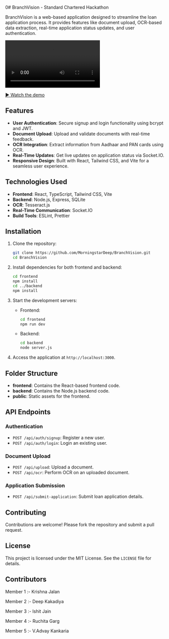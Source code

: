 0# BranchVision - Standard Chartered Hackathon

BranchVision is a web-based application designed to streamline the loan application process. It provides features like document upload, OCR-based data extraction, real-time application status updates, and user authentication.


<video controls>
  <source src="https://github.com/user-attachments/assets/2458590b-3c47-4fc1-90ef-87415665798e" type="video/mp4">
</video>

[▶ Watch the demo](https://github.com/user-attachments/assets/2458590b-3c47-4fc1-90ef-87415665798e)


## Features

- **User Authentication**: Secure signup and login functionality using bcrypt and JWT.
- **Document Upload**: Upload and validate documents with real-time feedback.
- **OCR Integration**: Extract information from Aadhaar and PAN cards using OCR.
- **Real-Time Updates**: Get live updates on application status via Socket.IO.
- **Responsive Design**: Built with React, Tailwind CSS, and Vite for a seamless user experience.

## Technologies Used

- **Frontend**: React, TypeScript, Tailwind CSS, Vite
- **Backend**: Node.js, Express, SQLite
- **OCR**: Tesseract.js
- **Real-Time Communication**: Socket.IO
- **Build Tools**: ESLint, Prettier

## Installation

1. Clone the repository:

   ```bash
   git clone https://github.com/MorningstarDeep/BranchVision.git
   cd BranchVision
   ```

2. Install dependencies for both frontend and backend:

   ```bash
   cd frontend
   npm install
   cd ../backend
   npm install
   ```

3. Start the development servers:

   - Frontend:
     ```bash
     cd frontend
     npm run dev
     ```
   - Backend:
     ```bash
     cd backend
     node server.js
     ```

4. Access the application at `http://localhost:3000`.

## Folder Structure

- **frontend**: Contains the React-based frontend code.
- **backend**: Contains the Node.js backend code.
- **public**: Static assets for the frontend.

## API Endpoints

### Authentication

- `POST /api/auth/signup`: Register a new user.
- `POST /api/auth/login`: Login an existing user.

### Document Upload

- `POST /api/upload`: Upload a document.
- `POST /api/ocr`: Perform OCR on an uploaded document.

### Application Submission

- `POST /api/submit-application`: Submit loan application details.

## Contributing

Contributions are welcome! Please fork the repository and submit a pull request.

## License

This project is licensed under the MIT License. See the `LICENSE` file for details.
## Contributors 

Member 1 :- Krishna Jalan

Member 2 :- Deep Kakadiya

Member 3 :- Ishit Jain

Member 4 :- Ruchita Garg

Member 5 :- V.Advay Kankaria
